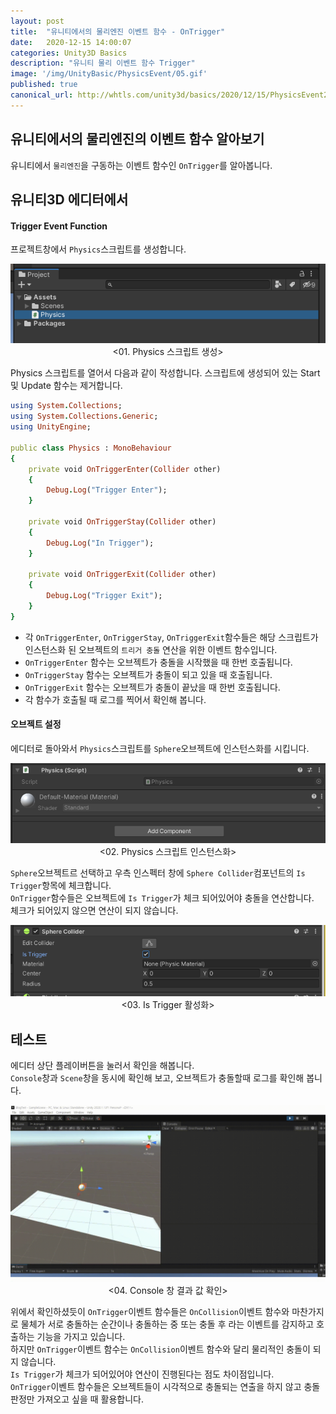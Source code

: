 ```yaml
---
layout: post
title:  "유니티에서의 물리엔진 이벤트 함수 - OnTrigger"
date:   2020-12-15 14:00:07
categories: Unity3D Basics
description: "유니티 물리 이벤트 함수 Trigger"
image: '/img/UnityBasic/PhysicsEvent/05.gif'
published: true
canonical_url: http://whtls.com/unity3d/basics/2020/12/15/PhysicsEvent2/
---
```


## 유니티에서의 물리엔진의 이벤트 함수 알아보기
유니티에서 `물리엔진`을 구동하는 이벤트 함수인 `OnTrigger`를 알아봅니다.  
  
## 유니티3D 에디터에서  
#### Trigger Event Function
프로젝트창에서 `Physics`스크립트를 생성합니다.
<p align="center"><img src="/img/UnityBasic/PhysicsEvent/01.PNG"><br/>
<01. Physics 스크립트 생성></p>  
  
Physics 스크립트를 열어서 다음과 같이 작성합니다. 
스크립트에 생성되어 있는 Start 및 Update 함수는 제거합니다.  

```ruby
using System.Collections;
using System.Collections.Generic;
using UnityEngine;

public class Physics : MonoBehaviour
{
    private void OnTriggerEnter(Collider other)
    {
        Debug.Log("Trigger Enter");
    }

    private void OnTriggerStay(Collider other)
    {
        Debug.Log("In Trigger");
    }

    private void OnTriggerExit(Collider other)
    {
        Debug.Log("Trigger Exit");
    }
}
```
  
* 각 `OnTriggerEnter`, `OnTriggerStay`, `OnTriggerExit`함수들은 해당 스크립트가 인스턴스화 된 오브젝트의 `트리거 충돌` 연산을 위한 이벤트 함수입니다.   
* `OnTriggerEnter` 함수는 오브젝트가 충돌을 시작했을 때 한번 호출됩니다.  
* `OnTriggerStay` 함수는 오브젝트가 충돌이 되고 있을 때 호출됩니다.  
* `OnTriggerExit` 함수는 오브젝트가 충돌이 끝났을 때 한번 호출됩니다.  
* 각 함수가 호출될 때 로그를 찍어서 확인해 봅니다.  

#### 오브젝트 설정  
  
에디터로 돌아와서 `Physics`스크립트를 `Sphere`오브젝트에 인스턴스화를 시킵니다.  
<p align="center"><img src="/img/UnityBasic/PhysicsEvent/02.PNG"><br/>
<02. Physics 스크립트 인스턴스화></p>  
  
`Sphere`오브젝트르 선택하고 우측 인스펙터 창에 `Sphere Collider`컴포넌트의 `Is Trigger`항목에 체크합니다.  
`OnTrigger`함수들은 오브젝트에 `Is Trigger`가 체크 되어있어야 충돌을 연산합니다.  
체크가 되어있지 않으면 연산이 되지 않습니다.  
<p align="center"><img src="/img/UnityBasic/PhysicsEvent/04.PNG"><br/>
<03. Is Trigger 활성화></p>  
  
## 테스트
에디터 상단 플레이버튼을 눌러서 확인을 해봅니다.  
`Console`창과 `Scene`창을 동시에 확인해 보고, 오브젝트가 충돌할때 로그를 확인해 봅니다.  
<p align="center"><img src="/img/UnityBasic/PhysicsEvent/05.gif"><br/>
<04. Console 창 결과 값 확인></p>  
  
위에서 확인하셨듯이 `OnTrigger`이벤트 함수들은 `OnCollision`이벤트 함수와 마찬가지로 물체가 서로 충돌하는 순간이나 
충돌하는 중 또는 충돌 후 라는 이벤트를 감지하고 호출하는 기능을 가지고 있습니다.  
하지만 `OnTrigger`이벤트 함수는 `OnCollision`이벤트 함수와 달리 물리적인 충돌이 되지 않습니다.  
`Is Trigger`가 체크가 되어있어야 연산이 진행된다는 점도 차이점입니다.  
`OnTrigger`이벤트 함수들은 오브젝트들이 시각적으로 충돌되는 연출을 하지 않고 충돌판정만 가져오고 싶을 때 활용합니다.  
